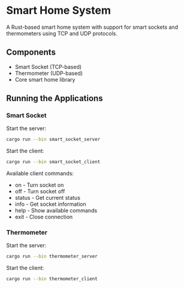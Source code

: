 
# Smart Home System

A Rust-based smart home system with support for smart sockets and thermometers using TCP and UDP protocols.

## Components

- Smart Socket (TCP-based)
- Thermometer (UDP-based)
- Core smart home library

## Running the Applications

### Smart Socket

Start the server:

```bash
cargo run --bin smart_socket_server
```

Start the client:

```bash
cargo run --bin smart_socket_client
```
Available client commands:

- on - Turn socket on
- off - Turn socket off
- status - Get current status
- info - Get socket information
- help - Show available commands
- exit - Close connection

### Thermometer

Start the server:

```bash
cargo run --bin thermometer_server
```

Start the client:

```bash
cargo run --bin thermometer_client
```
